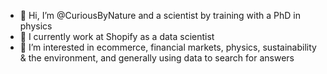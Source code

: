 - 👋 Hi, I’m @CuriousByNature and a scientist by training with a PhD in physics
- 🏦 I currently work at Shopify as a data scientist
- 👀 I’m interested in ecommerce, financial markets, physics, sustainability & the environment, and generally using data to search for answers


